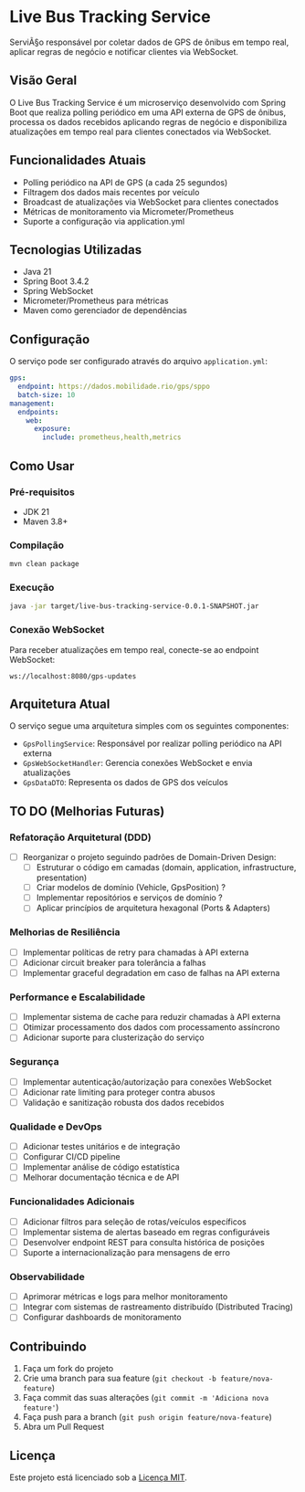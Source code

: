 # Live Bus Tracking Service

ServiÃ§o responsável por coletar dados de GPS de ônibus em tempo real, aplicar regras de negócio e notificar clientes via WebSocket.

## Visão Geral

O Live Bus Tracking Service é um microserviço desenvolvido com Spring Boot que realiza polling periódico em uma API externa de GPS de ônibus, processa os dados recebidos aplicando regras de negócio e disponibiliza atualizações em tempo real para clientes conectados via WebSocket.

## Funcionalidades Atuais

- Polling periódico na API de GPS (a cada 25 segundos)
- Filtragem dos dados mais recentes por veículo 
- Broadcast de atualizações via WebSocket para clientes conectados
- Métricas de monitoramento via Micrometer/Prometheus
- Suporte a configuração via application.yml

## Tecnologias Utilizadas

- Java 21
- Spring Boot 3.4.2
- Spring WebSocket
- Micrometer/Prometheus para métricas 
- Maven como gerenciador de dependências 

## Configuração 

O serviço pode ser configurado através do arquivo `application.yml`:

```yaml
gps:
  endpoint: https://dados.mobilidade.rio/gps/sppo
  batch-size: 10
management:
  endpoints:
    web:
      exposure:
        include: prometheus,health,metrics
```

## Como Usar

### Pré-requisitos 

- JDK 21
- Maven 3.8+

### Compilação 

```bash
mvn clean package
```

### Execução 

```bash
java -jar target/live-bus-tracking-service-0.0.1-SNAPSHOT.jar
```

### Conexão WebSocket

Para receber atualizações em tempo real, conecte-se ao endpoint WebSocket:

```
ws://localhost:8080/gps-updates
```

## Arquitetura Atual

O serviço segue uma arquitetura simples com os seguintes componentes:

- `GpsPollingService`: Responsável por realizar polling periódico na API externa
- `GpsWebSocketHandler`: Gerencia conexões WebSocket e envia atualizações 
- `GpsDataDTO`: Representa os dados de GPS dos veículos 

## TO DO (Melhorias Futuras)

### Refatoração Arquitetural (DDD)

- [ ] Reorganizar o projeto seguindo padrões de Domain-Driven Design:
  - [ ] Estruturar o código em camadas (domain, application, infrastructure, presentation)
  - [ ] Criar modelos de domínio (Vehicle, GpsPosition) ?
  - [ ] Implementar repositórios e serviços de domínio ?
  - [ ] Aplicar princípios de arquitetura hexagonal (Ports & Adapters)

### Melhorias de Resiliência 

- [ ] Implementar políticas de retry para chamadas à API externa
- [ ] Adicionar circuit breaker para tolerância a falhas
- [ ] Implementar graceful degradation em caso de falhas na API externa

### Performance e Escalabilidade

- [ ] Implementar sistema de cache para reduzir chamadas à  API externa
- [ ] Otimizar processamento dos dados com processamento assíncrono 
- [ ] Adicionar suporte para clusterização do serviço 

### Segurança 

- [ ] Implementar autenticação/autorização para conexões WebSocket
- [ ] Adicionar rate limiting para proteger contra abusos
- [ ] Validação e sanitização robusta dos dados recebidos

### Qualidade e DevOps

- [ ] Adicionar testes unitários e de integração 
- [ ] Configurar CI/CD pipeline
- [ ] Implementar análise de código estatística 
- [ ] Melhorar documentação técnica e de API

### Funcionalidades Adicionais

- [ ] Adicionar filtros para seleção de rotas/veículos específicos 
- [ ] Implementar sistema de alertas baseado em regras configuráveis
- [ ] Desenvolver endpoint REST para consulta histórica de posições 
- [ ] Suporte a internacionalização para mensagens de erro

### Observabilidade

- [ ] Aprimorar métricas e logs para melhor monitoramento
- [ ] Integrar com sistemas de rastreamento distribuído (Distributed Tracing)
- [ ] Configurar dashboards de monitoramento

## Contribuindo

1. Faça um fork do projeto
2. Crie uma branch para sua feature (`git checkout -b feature/nova-feature`)
3. Faça commit das suas alterações (`git commit -m 'Adiciona nova feature'`)
4. Faça push para a branch (`git push origin feature/nova-feature`)
5. Abra um Pull Request

## Licença 

Este projeto está licenciado sob a [Licença MIT](LICENSE).
